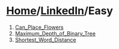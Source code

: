 # [Home](./../..)/[LinkedIn](./..)/Easy
1. [Can_Place_Flowers](./Can_Place_Flowers.md)
2. [Maximum_Depth_of_Binary_Tree](./Maximum_Depth_of_Binary_Tree.md)
3. [Shortest_Word_Distance](./Shortest_Word_Distance.md)
